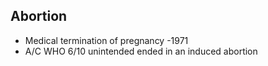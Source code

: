 ## Abortion 
- Medical termination of pregnancy -1971
- A/C WHO 6/10 unintended ended in an induced abortion 